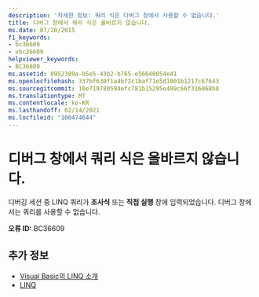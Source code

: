 ```yaml
---
description: '자세한 정보: 쿼리 식은 디버그 창에서 사용할 수 없습니다.'
title: 디버그 창에서 쿼리 식은 올바르지 않습니다.
ms.date: 07/20/2015
f1_keywords:
- bc36609
- vbc36609
helpviewer_keywords:
- BC36609
ms.assetid: 8952389a-b5e5-43b2-b765-e56640054e41
ms.openlocfilehash: 337bf630f1a4bf2c1baf71e5d1001b1217c67643
ms.sourcegitcommit: 10e719780594efc781b15295e499c66f316068b8
ms.translationtype: MT
ms.contentlocale: ko-KR
ms.lasthandoff: 02/14/2021
ms.locfileid: "100474644"
---
```

# <a name="query-expressions-are-not-valid-in-debug-windows"></a>디버그 창에서 쿼리 식은 올바르지 않습니다.

디버깅 세션 중 LINQ 쿼리가 **조사식** 또는 **직접 실행** 창에 입력되었습니다. 디버그 창에서는 쿼리를 사용할 수 없습니다.  
  
 **오류 ID:** BC36609  
  
## <a name="see-also"></a>추가 정보

- [Visual Basic의 LINQ 소개](../programming-guide/language-features/linq/introduction-to-linq.md)
- [LINQ](../programming-guide/language-features/linq/index.md)
